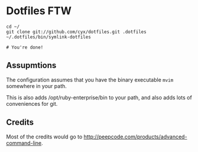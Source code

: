 Dotfiles FTW
============

    cd ~/
    git clone git://github.com/cyx/dotfiles.git .dotfiles
    ~/.dotfiles/bin/symlink-dotfiles

    # You're done!

Assupmtions
-----------

The configuration assumes that you have the binary executable `mvim` somewhere in your path.

This is also adds /opt/ruby-enterprise/bin to your path, and also adds lots of conveniences for git.

Credits
-------

Most of the credits would go to http://peepcode.com/products/advanced-command-line. 
